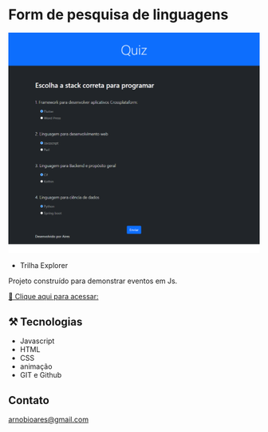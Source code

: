 # Form de pesquisa de linguagens

![preview](./.github/preview.png)

- Trilha Explorer

Projeto construído para demonstrar eventos em Js.

[ 🔗 Clique aqui para acessar:](https://arnobioaires.github.io/quizlanguage/)

## ⚒️ Tecnologias
- Javascript
- HTML
- CSS 
- animação
- GIT e Github

## Contato

arnobioares@gmail.com
